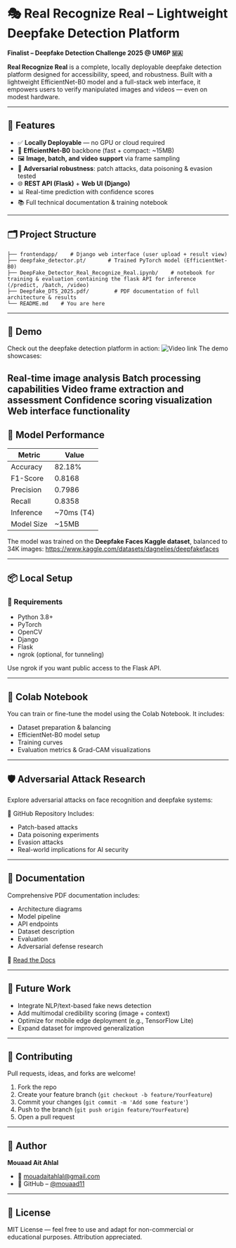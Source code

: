 # 🎭 Real Recognize Real – Lightweight Deepfake Detection Platform

**Finalist – Deepfake Detection Challenge 2025 @ UM6P 🇲🇦**

**Real Recognize Real** is a complete, locally deployable deepfake detection platform designed for accessibility, speed, and robustness. Built with a lightweight EfficientNet-B0 model and a full-stack web interface, it empowers users to verify manipulated images and videos — even on modest hardware.

---

## 🚀 Features

- ✅ **Locally Deployable** — no GPU or cloud required
- 🎯 **EfficientNet-B0** backbone (fast + compact: ~15MB)
- 🖼️ **Image, batch, and video support** via frame sampling
- 🧠 **Adversarial robustness**: patch attacks, data poisoning & evasion tested
- 🌐 **REST API (Flask)** + **Web UI (Django)**
- 📊 Real-time prediction with confidence scores
- 📚 Full technical documentation & training notebook

---

## 🗂️ Project Structure

```
├── frontendapp/    # Django web interface (user upload + result view)
├── deepfake_detector.pt/       # Trained PyTorch model (EfficientNet-B0)
├── DeepFake_Detector_Real_Recognize_Real.ipynb/    # notebook for training & evaluation containing the flask API for inference (/predict, /batch, /video)
├── Deepfake_DTS_2025.pdf/        # PDF documentation of full architecture & results
└── README.md    # You are here
```

---

## 📸 Demo

Check out the deepfake detection platform in action:
![Video link](https://x.com/AbenMuath/status/1921544485575471296)
The demo showcases:

Real-time image analysis
Batch processing capabilities
Video frame extraction and assessment
Confidence scoring visualization
Web interface functionality
---

## 🧪 Model Performance

| Metric | Value |
|-------------|------------|
| Accuracy | 82.18% |
| F1-Score | 0.8168 |
| Precision | 0.7986 |
| Recall | 0.8358 |
| Inference | ~70ms (T4) |
| Model Size | ~15MB |

The model was trained on the **Deepfake Faces Kaggle dataset**, balanced to 34K images: https://www.kaggle.com/datasets/dagnelies/deepfakefaces

---

## 📦 Local Setup

### 🔧 Requirements

- Python 3.8+
- PyTorch
- OpenCV
- Django
- Flask
- ngrok (optional, for tunneling)


Use ngrok if you want public access to the Flask API.

---

## 🧪 Colab Notebook

You can train or fine-tune the model using the Colab Notebook. It includes:
- Dataset preparation & balancing
- EfficientNet-B0 model setup
- Training curves
- Evaluation metrics & Grad-CAM visualizations

---

## 🛡️ Adversarial Attack Research

Explore adversarial attacks on face recognition and deepfake systems:

🧪 GitHub Repository Includes:
- Patch-based attacks
- Data poisoning experiments
- Evasion attacks
- Real-world implications for AI security

---

## 📖 Documentation

Comprehensive PDF documentation includes:
- Architecture diagrams
- Model pipeline
- API endpoints
- Dataset description
- Evaluation
- Adversarial defense research

📄 [Read the Docs]([#Deepfake_DTS_2025.pdf](https://github.com/mouaad11/deepfake-detector-dts-2025/blob/main/Deepfake_DTS_2025.pdf))

---

## 🧩 Future Work

- Integrate NLP/text-based fake news detection
- Add multimodal credibility scoring (image + context)
- Optimize for mobile edge deployment (e.g., TensorFlow Lite)
- Expand dataset for improved generalization

---

## 🤝 Contributing

Pull requests, ideas, and forks are welcome!

1. Fork the repo
2. Create your feature branch (`git checkout -b feature/YourFeature`)
3. Commit your changes (`git commit -m 'Add some feature'`)
4. Push to the branch (`git push origin feature/YourFeature`)
5. Open a pull request

---

## 👤 Author

**Mouaad Ait Ahlal**
- 📧 mouadaitahlal@gmail.com
- 🔗 GitHub – [@mouaad11](https://github.com/mouaad11)

---

## 📜 License

MIT License — feel free to use and adapt for non-commercial or educational purposes. Attribution appreciated.
